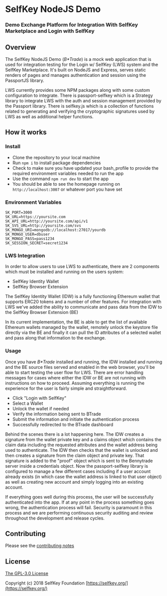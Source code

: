 # SelfKey NodeJS Demo

### Demo Exchange Platform for Integration With SelfKey Marketplace and Login with SelfKey

## Overview

The SelfKey NodeJS Demo (_B*Trade_) is a mock web application that is used for integration testing for the Login w/ SelfKey (LWS) system and the SelfKey Marketplace.  It's built on NodeJS and Express, serves static renders of pages and manages authentication and session using the PassportJS library.  

LWS currently provides some NPM packages along with some custom configuration to integrate.  There is passport-selfkey which is a Strategy library to integrate LWS with the auth and session management provided by the Passport library.  There is selfkey.js which is a collection of functions related to generating and verifying the cryptographic signatures used by LWS as well as additional helper functions.  


## How it works

### Install
* Clone the repository to your local machine
* Run `npm i` to install package dependencies
* Check to make sure you have updated your bash_profile to provide the required environment variables needed to run the app
* Use the command `npm run dev` to start the app
* You should be able to see the homepage running on `http://localhost:3007` or whatever port you have set

### Environment Variables
```
SK_PORT=3000
SK_URL=https://yoursite.com
SK_API_URL=http://yoursite.com/api/v1
SK_SVS_URL=http://yoursite.com/svs
SK_MONGO_URI=mongodb://localhost:27017/yourdb
SK_MONGO_USER=dbuser
SK_MONGO_PASS=pass1234
SK_SESSION_SECRET=secret1234
```

### LWS Integration

In order to allow users to use LWS to authenticate, there are 2 components which must be installed and running on the users system: 

* SelfKey Identity Wallet
* SelfKey Browser Extension

The SelfKey Identity Wallet (IDW) is a fully functioning Ethereum wallet that supports ERC20 tokens and a number of other features.  For integration with LWS we've added the ability to communicate and pass data from the IDW to the SelfKey Browser Extension (BE)

In its current implementation, the BE is able to get the list of available Ethereum wallets managed by the wallet, remotely unlock the keystore file directly via the BE and finally it can pull the ID attributes of a selected wallet and pass along that information to the exchange.

### Usage

Once you have _B*Trade_ installed and running, the IDW installed and running and the BE source files served and enabled in the web browser, you'll be able to start testing the user flow for LWS.  There are error handling messages for cases where either the IDW or BE are not running with instructions on how to proceed.  Assuming everything is running the experience for the user is fairly simple and straightforward.
* Click "Login with SelfKey"
* Select a Wallet
* Unlock the wallet if needed
* Verify the information being sent to BTrade
* Submit the information and initiate the authentication process
* Successfully redirected to the BTrade dashboard

Behind the scenes there is a lot happening here.  The IDW creates a signature from the wallet private key and a claims object which contains the claim data including the requested attributes and the wallet address being used to authenticate.  The IDW then checks that the wallet is unlocked and then creates a signature from the claim object and private key.  That signature is added to the "proof" object which is sent to the Bennytrade server inside a credentials object.  Now the passport-selfkey library is configured to manage a few different cases including if a user account already exists (in which case the wallet address is linked to that user object) as well as creating new account and simply logging into an existing account. 

If everything goes well during this process, the user will be successfully authenticated into the app.  If at any point in the process something goes wrong, the authentication process will fail.  Security is paramount in this process and we are performing continuous security auditing and review throughout the development and release cycles.  


## Contributing

Please see the [contributing notes](CONTRIBUTING.md)

## License

[The GPL-3.0 License](http://opensource.org/licenses/GPL-3.0)

Copyright (c) 2018 SelfKey Foundation [https://selfkey.org/](https://selfkey.org/)
